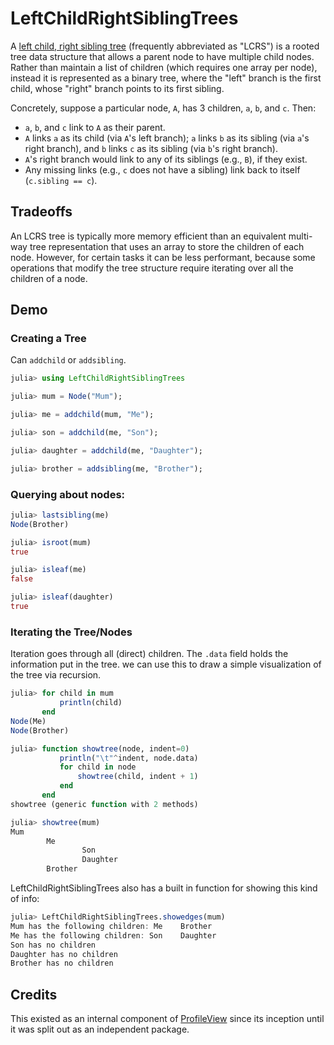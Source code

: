 # LeftChildRightSiblingTrees

A [left child, right sibling tree](https://en.wikipedia.org/wiki/Left-child_right-sibling_binary_tree)
(frequently abbreviated as "LCRS")
is a rooted tree data structure that allows a parent node to have multiple child nodes.
Rather than maintain a list of children (which requires one array per node),
instead it is represented as a binary tree, where the "left" branch is the first child,
whose "right" branch points to its first sibling.

Concretely, suppose a particular node, `A`, has 3 children, `a`, `b`, and `c`. Then:

- `a`, `b`, and `c` link to `A` as their parent.
- `A` links `a` as its child (via `A`'s left branch); `a` links `b` as its sibling
  (via `a`'s right branch), and `b` links `c` as its sibling (via `b`'s right branch).
- `A`'s right branch would link to any of its siblings (e.g., `B`), if they exist.
- Any missing links (e.g., `c` does not have a sibling) link back to itself
  (`c.sibling == c`).

## Tradeoffs

An LCRS tree is typically more memory efficient than an equivalent multi-way tree
representation that uses an array to store the children of each node.
However, for certain tasks it can be less performant, because some operations that modify
the tree structure require iterating over all the children of a node.

## Demo
### Creating a Tree

Can `addchild` or `addsibling`.
```julia
julia> using LeftChildRightSiblingTrees

julia> mum = Node("Mum");

julia> me = addchild(mum, "Me");

julia> son = addchild(me, "Son");

julia> daughter = addchild(me, "Daughter");

julia> brother = addsibling(me, "Brother");
```

### Querying about nodes:

```julia
julia> lastsibling(me)
Node(Brother)

julia> isroot(mum)
true

julia> isleaf(me)
false

julia> isleaf(daughter)
true
```

### Iterating the Tree/Nodes
Iteration goes through all (direct) children.
The `.data` field holds the information put in the tree.
we can use this to draw a simple visualization of the tree via recursion.

```julia
julia> for child in mum
           println(child)
       end
Node(Me)
Node(Brother)

julia> function showtree(node, indent=0)
           println("\t"^indent, node.data)
           for child in node
               showtree(child, indent + 1)
           end
       end
showtree (generic function with 2 methods)

julia> showtree(mum)
Mum
        Me
                Son
                Daughter
        Brother
```

LeftChildRightSiblingTrees also has a built in function for showing this kind of info:
```julia
julia> LeftChildRightSiblingTrees.showedges(mum)
Mum has the following children: Me    Brother
Me has the following children: Son    Daughter
Son has no children
Daughter has no children
Brother has no children
```

## Credits

This existed as an internal component of
[ProfileView](https://github.com/timholy/ProfileView.jl)
since its inception until it was split out as an independent package.
